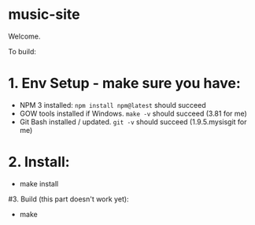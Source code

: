 # music-site

Welcome.

To build:

# 1. Env Setup - make sure you have:
- NPM 3 installed: `npm install npm@latest` should succeed 
- GOW tools installed if Windows. `make -v` should succeed (3.81 for me)
- Git Bash installed / updated. `git -v` should succeed (1.9.5.mysisgit for me)

# 2. Install:
- make install

#3. Build (this part doesn't work yet):
- make
